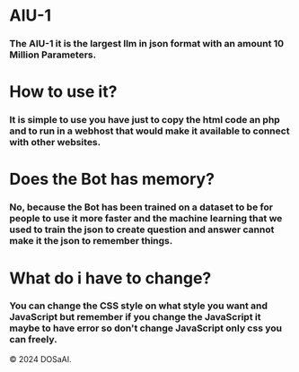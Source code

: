 # AIU-1
### The AIU-1 it is the largest llm in json format with an amount 10 Million Parameters.

# How to use it?
### It is simple to use you have just to copy the html code an php and to run in a webhost that would make it available to connect with other websites.

# Does the Bot has memory?
### No, because the Bot has been trained on a dataset to be for people to use it more faster and the machine learning that we used to train the json to create question and answer cannot make it the json to remember things.

# What do i have to change?
### You can change the CSS style on what style you want and JavaScript but remember if you change the JavaScript it maybe to have error so don't change JavaScript only css you can freely.

© 2024 DOSaAI.
